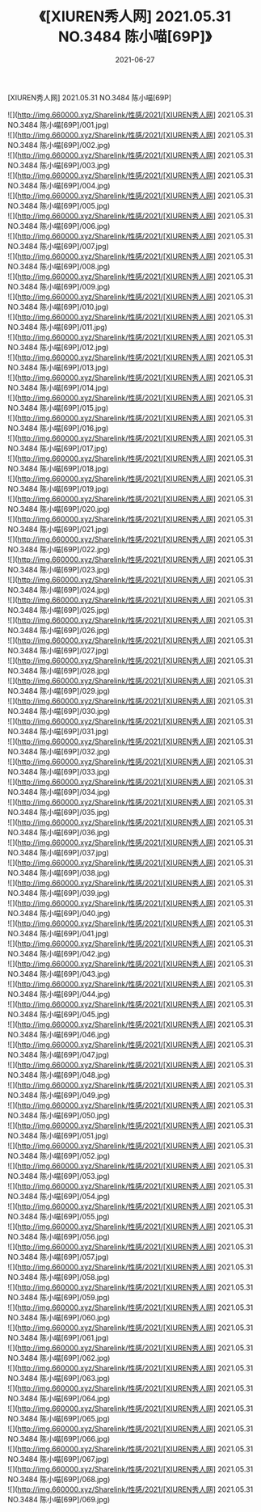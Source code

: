 ﻿---
layout: post
title:  《[XIUREN秀人网] 2021.05.31 NO.3484 陈小喵[69P]》
date:   2021-06-27
img: http://img.660000.xyz/Sharelink/性感/2021/[XIUREN秀人网] 2021.05.31 NO.3484 陈小喵[69P]/000.jpg
categories: [美女, 清纯, 唯美]
---

[XIUREN秀人网] 2021.05.31 NO.3484 陈小喵[69P]

  ![](http://img.660000.xyz/Sharelink/性感/2021/[XIUREN秀人网] 2021.05.31 NO.3484 陈小喵[69P]/001.jpg) <br> ![](http://img.660000.xyz/Sharelink/性感/2021/[XIUREN秀人网] 2021.05.31 NO.3484 陈小喵[69P]/002.jpg) <br> ![](http://img.660000.xyz/Sharelink/性感/2021/[XIUREN秀人网] 2021.05.31 NO.3484 陈小喵[69P]/003.jpg) <br> ![](http://img.660000.xyz/Sharelink/性感/2021/[XIUREN秀人网] 2021.05.31 NO.3484 陈小喵[69P]/004.jpg) <br> ![](http://img.660000.xyz/Sharelink/性感/2021/[XIUREN秀人网] 2021.05.31 NO.3484 陈小喵[69P]/005.jpg) <br> ![](http://img.660000.xyz/Sharelink/性感/2021/[XIUREN秀人网] 2021.05.31 NO.3484 陈小喵[69P]/006.jpg) <br> ![](http://img.660000.xyz/Sharelink/性感/2021/[XIUREN秀人网] 2021.05.31 NO.3484 陈小喵[69P]/007.jpg) <br> ![](http://img.660000.xyz/Sharelink/性感/2021/[XIUREN秀人网] 2021.05.31 NO.3484 陈小喵[69P]/008.jpg) <br> ![](http://img.660000.xyz/Sharelink/性感/2021/[XIUREN秀人网] 2021.05.31 NO.3484 陈小喵[69P]/009.jpg) <br> ![](http://img.660000.xyz/Sharelink/性感/2021/[XIUREN秀人网] 2021.05.31 NO.3484 陈小喵[69P]/010.jpg) <br> ![](http://img.660000.xyz/Sharelink/性感/2021/[XIUREN秀人网] 2021.05.31 NO.3484 陈小喵[69P]/011.jpg) <br> ![](http://img.660000.xyz/Sharelink/性感/2021/[XIUREN秀人网] 2021.05.31 NO.3484 陈小喵[69P]/012.jpg) <br> ![](http://img.660000.xyz/Sharelink/性感/2021/[XIUREN秀人网] 2021.05.31 NO.3484 陈小喵[69P]/013.jpg) <br> ![](http://img.660000.xyz/Sharelink/性感/2021/[XIUREN秀人网] 2021.05.31 NO.3484 陈小喵[69P]/014.jpg) <br> ![](http://img.660000.xyz/Sharelink/性感/2021/[XIUREN秀人网] 2021.05.31 NO.3484 陈小喵[69P]/015.jpg) <br> ![](http://img.660000.xyz/Sharelink/性感/2021/[XIUREN秀人网] 2021.05.31 NO.3484 陈小喵[69P]/016.jpg) <br> ![](http://img.660000.xyz/Sharelink/性感/2021/[XIUREN秀人网] 2021.05.31 NO.3484 陈小喵[69P]/017.jpg) <br> ![](http://img.660000.xyz/Sharelink/性感/2021/[XIUREN秀人网] 2021.05.31 NO.3484 陈小喵[69P]/018.jpg) <br> ![](http://img.660000.xyz/Sharelink/性感/2021/[XIUREN秀人网] 2021.05.31 NO.3484 陈小喵[69P]/019.jpg) <br> ![](http://img.660000.xyz/Sharelink/性感/2021/[XIUREN秀人网] 2021.05.31 NO.3484 陈小喵[69P]/020.jpg) <br> ![](http://img.660000.xyz/Sharelink/性感/2021/[XIUREN秀人网] 2021.05.31 NO.3484 陈小喵[69P]/021.jpg) <br> ![](http://img.660000.xyz/Sharelink/性感/2021/[XIUREN秀人网] 2021.05.31 NO.3484 陈小喵[69P]/022.jpg) <br> ![](http://img.660000.xyz/Sharelink/性感/2021/[XIUREN秀人网] 2021.05.31 NO.3484 陈小喵[69P]/023.jpg) <br> ![](http://img.660000.xyz/Sharelink/性感/2021/[XIUREN秀人网] 2021.05.31 NO.3484 陈小喵[69P]/024.jpg) <br> ![](http://img.660000.xyz/Sharelink/性感/2021/[XIUREN秀人网] 2021.05.31 NO.3484 陈小喵[69P]/025.jpg) <br> ![](http://img.660000.xyz/Sharelink/性感/2021/[XIUREN秀人网] 2021.05.31 NO.3484 陈小喵[69P]/026.jpg) <br> ![](http://img.660000.xyz/Sharelink/性感/2021/[XIUREN秀人网] 2021.05.31 NO.3484 陈小喵[69P]/027.jpg) <br> ![](http://img.660000.xyz/Sharelink/性感/2021/[XIUREN秀人网] 2021.05.31 NO.3484 陈小喵[69P]/028.jpg) <br> ![](http://img.660000.xyz/Sharelink/性感/2021/[XIUREN秀人网] 2021.05.31 NO.3484 陈小喵[69P]/029.jpg) <br> ![](http://img.660000.xyz/Sharelink/性感/2021/[XIUREN秀人网] 2021.05.31 NO.3484 陈小喵[69P]/030.jpg) <br> ![](http://img.660000.xyz/Sharelink/性感/2021/[XIUREN秀人网] 2021.05.31 NO.3484 陈小喵[69P]/031.jpg) <br> ![](http://img.660000.xyz/Sharelink/性感/2021/[XIUREN秀人网] 2021.05.31 NO.3484 陈小喵[69P]/032.jpg) <br> ![](http://img.660000.xyz/Sharelink/性感/2021/[XIUREN秀人网] 2021.05.31 NO.3484 陈小喵[69P]/033.jpg) <br> ![](http://img.660000.xyz/Sharelink/性感/2021/[XIUREN秀人网] 2021.05.31 NO.3484 陈小喵[69P]/034.jpg) <br> ![](http://img.660000.xyz/Sharelink/性感/2021/[XIUREN秀人网] 2021.05.31 NO.3484 陈小喵[69P]/035.jpg) <br> ![](http://img.660000.xyz/Sharelink/性感/2021/[XIUREN秀人网] 2021.05.31 NO.3484 陈小喵[69P]/036.jpg) <br> ![](http://img.660000.xyz/Sharelink/性感/2021/[XIUREN秀人网] 2021.05.31 NO.3484 陈小喵[69P]/037.jpg) <br> ![](http://img.660000.xyz/Sharelink/性感/2021/[XIUREN秀人网] 2021.05.31 NO.3484 陈小喵[69P]/038.jpg) <br> ![](http://img.660000.xyz/Sharelink/性感/2021/[XIUREN秀人网] 2021.05.31 NO.3484 陈小喵[69P]/039.jpg) <br> ![](http://img.660000.xyz/Sharelink/性感/2021/[XIUREN秀人网] 2021.05.31 NO.3484 陈小喵[69P]/040.jpg) <br> ![](http://img.660000.xyz/Sharelink/性感/2021/[XIUREN秀人网] 2021.05.31 NO.3484 陈小喵[69P]/041.jpg) <br> ![](http://img.660000.xyz/Sharelink/性感/2021/[XIUREN秀人网] 2021.05.31 NO.3484 陈小喵[69P]/042.jpg) <br> ![](http://img.660000.xyz/Sharelink/性感/2021/[XIUREN秀人网] 2021.05.31 NO.3484 陈小喵[69P]/043.jpg) <br> ![](http://img.660000.xyz/Sharelink/性感/2021/[XIUREN秀人网] 2021.05.31 NO.3484 陈小喵[69P]/044.jpg) <br> ![](http://img.660000.xyz/Sharelink/性感/2021/[XIUREN秀人网] 2021.05.31 NO.3484 陈小喵[69P]/045.jpg) <br> ![](http://img.660000.xyz/Sharelink/性感/2021/[XIUREN秀人网] 2021.05.31 NO.3484 陈小喵[69P]/046.jpg) <br> ![](http://img.660000.xyz/Sharelink/性感/2021/[XIUREN秀人网] 2021.05.31 NO.3484 陈小喵[69P]/047.jpg) <br> ![](http://img.660000.xyz/Sharelink/性感/2021/[XIUREN秀人网] 2021.05.31 NO.3484 陈小喵[69P]/048.jpg) <br> ![](http://img.660000.xyz/Sharelink/性感/2021/[XIUREN秀人网] 2021.05.31 NO.3484 陈小喵[69P]/049.jpg) <br> ![](http://img.660000.xyz/Sharelink/性感/2021/[XIUREN秀人网] 2021.05.31 NO.3484 陈小喵[69P]/050.jpg) <br> ![](http://img.660000.xyz/Sharelink/性感/2021/[XIUREN秀人网] 2021.05.31 NO.3484 陈小喵[69P]/051.jpg) <br> ![](http://img.660000.xyz/Sharelink/性感/2021/[XIUREN秀人网] 2021.05.31 NO.3484 陈小喵[69P]/052.jpg) <br> ![](http://img.660000.xyz/Sharelink/性感/2021/[XIUREN秀人网] 2021.05.31 NO.3484 陈小喵[69P]/053.jpg) <br> ![](http://img.660000.xyz/Sharelink/性感/2021/[XIUREN秀人网] 2021.05.31 NO.3484 陈小喵[69P]/054.jpg) <br> ![](http://img.660000.xyz/Sharelink/性感/2021/[XIUREN秀人网] 2021.05.31 NO.3484 陈小喵[69P]/055.jpg) <br> ![](http://img.660000.xyz/Sharelink/性感/2021/[XIUREN秀人网] 2021.05.31 NO.3484 陈小喵[69P]/056.jpg) <br> ![](http://img.660000.xyz/Sharelink/性感/2021/[XIUREN秀人网] 2021.05.31 NO.3484 陈小喵[69P]/057.jpg) <br> ![](http://img.660000.xyz/Sharelink/性感/2021/[XIUREN秀人网] 2021.05.31 NO.3484 陈小喵[69P]/058.jpg) <br> ![](http://img.660000.xyz/Sharelink/性感/2021/[XIUREN秀人网] 2021.05.31 NO.3484 陈小喵[69P]/059.jpg) <br> ![](http://img.660000.xyz/Sharelink/性感/2021/[XIUREN秀人网] 2021.05.31 NO.3484 陈小喵[69P]/060.jpg) <br> ![](http://img.660000.xyz/Sharelink/性感/2021/[XIUREN秀人网] 2021.05.31 NO.3484 陈小喵[69P]/061.jpg) <br> ![](http://img.660000.xyz/Sharelink/性感/2021/[XIUREN秀人网] 2021.05.31 NO.3484 陈小喵[69P]/062.jpg) <br> ![](http://img.660000.xyz/Sharelink/性感/2021/[XIUREN秀人网] 2021.05.31 NO.3484 陈小喵[69P]/063.jpg) <br> ![](http://img.660000.xyz/Sharelink/性感/2021/[XIUREN秀人网] 2021.05.31 NO.3484 陈小喵[69P]/064.jpg) <br> ![](http://img.660000.xyz/Sharelink/性感/2021/[XIUREN秀人网] 2021.05.31 NO.3484 陈小喵[69P]/065.jpg) <br> ![](http://img.660000.xyz/Sharelink/性感/2021/[XIUREN秀人网] 2021.05.31 NO.3484 陈小喵[69P]/066.jpg) <br> ![](http://img.660000.xyz/Sharelink/性感/2021/[XIUREN秀人网] 2021.05.31 NO.3484 陈小喵[69P]/067.jpg) <br> ![](http://img.660000.xyz/Sharelink/性感/2021/[XIUREN秀人网] 2021.05.31 NO.3484 陈小喵[69P]/068.jpg) <br> ![](http://img.660000.xyz/Sharelink/性感/2021/[XIUREN秀人网] 2021.05.31 NO.3484 陈小喵[69P]/069.jpg) <br>